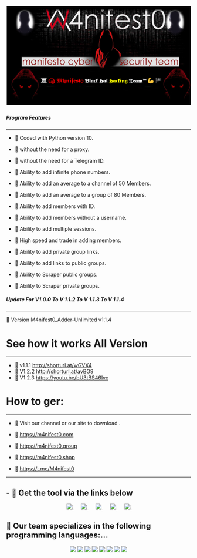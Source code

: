 # ![Locations](https://github.com/M4nifest0/M4nifest0_WhatsApp/blob/master/s.png) 


##### Program Features
----------------------
- 📌 Coded with Python version 10.

- 📌 without the need for a proxy.

- 📌 without the need for a Telegram ID.

- 📌 Ability to add infinite phone numbers.

- 📌 Ability to add an average to a channel of 50 Members.

- 📌 Ability to add an average to a group  of 80 Members.

- 📌 Ability to add members with ID.

- 📌 Ability to add members without a username.

- 📌 Ability to add multiple sessions.

- 📌 High speed and trade in adding members.

- 📌 Ability to add private group links.

- 📌 Ability to add links to public groups.

- 📌 Ability to Scraper public groups.

- 📌 Ability to Scraper  private groups.

#####  Update For V1.0.0 To V 1.1.2 To V 1.1.3 To V 1.1.4
----------------------
📌 Version M4nifest0_Adder-Unlimited v1.1.4

# See how it works All Version
----------------------
- 🔞 v1.1.1 http://shorturl.at/wGVX4
- 🔞 V1.2.2 http://shorturl.at/avBG9
- 🔞 V1.2.3 https://youtu.be/bU3tBS46Ivc

# How to ger:
----------------------
- 📌 Visit our channel or our site to download .

- 🔞 https://m4nifest0.com
- 🔞 https://m4nifest0.group
- 🔞 https://m4nifest0.shop
- 🔞 https://t.me/M4nifest0

----------------------

<h2>- 📌 Get the tool via the links below</h2>
<p align="center">	
</a>&nbsp;&nbsp;&nbsp;&nbsp;
	<a href="https://t.me/M4nifest0">
		<img src="https://img.shields.io/badge/Telegram-%23000000.svg?&style=for-the-badge&logo=Telegram&logoColor=white" />
	</a>&nbsp;&nbsp;&nbsp;&nbsp;
	<a href="https://www.instagram.com/_m4nifest0_/">
		<img src="https://img.shields.io/badge/instagram-%23E4405F.svg?&style=for-the-badge&logo=instagram&logoColor=white" />
	</a>&nbsp;&nbsp;&nbsp;&nbsp;
	<a href="https://www.youtube.com/c/hack4lx">
		<img src="https://img.shields.io/badge/youtube-%23FF0000.svg?&style=for-the-badge&logo=youtube&logoColor=white" />
	</a>&nbsp;&nbsp;&nbsp;&nbsp;
	<a href="https://twitter.com/_M4nifest0_">
		<img src="https://img.shields.io/badge/twitter-%231DA1F2.svg?&style=for-the-badge&logo=twitter&logoColor=white" />
	</a>&nbsp;&nbsp;&nbsp;&nbsp;
	<a href="https://m4nifest0.com">
		<img src="https://img.shields.io/badge/WebSite-%234A154B.svg?&style=for-the-badge&logo=slack&logoColor=white" />
	</a>&nbsp;&nbsp;&nbsp;&nbsp;
</p>

<h2>📌 Our team specializes in the following programming languages:...</h2> 
<p align="center">	
	<img src="https://img.shields.io/badge/node.js%20-%2343853D.svg?&style=for-the-badge&logo=node.js&logoColor=white" />
        <img src="https://img.shields.io/badge/python%20-%2314354C.svg?&style=for-the-badge&logo=python&logoColor=white" />
	<img src="https://img.shields.io/badge/c%23%20-%23239120.svg?&style=for-the-badge&logo=c-sharp&logoColor=white" />
	<img src="https://img.shields.io/badge/java-%23ED8B00.svg?&style=for-the-badge&logo=java&logoColor=white" />
	<img src="https://img.shields.io/badge/php-%23777BB4.svg?&style=for-the-badge&logo=php&logoColor=white" />
	<img src="https://img.shields.io/badge/ruby-%23CC342D.svg?&style=for-the-badge&logo=ruby&logoColor=white" />
	<img src="https://img.shields.io/badge/perl-%2339457E.svg?&style=for-the-badge&logo=perl&logoColor=white" />
	<img src="https://img.shields.io/badge/c++%20-%2300599C.svg?&style=for-the-badge&logo=c%2B%2B&logoColor=white" />
</p>
